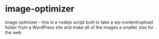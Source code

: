 # image-optimizer
image optimizer - this is a nodejs script built to take a wp-content/upload folder from a WordPress site and make all of the images a smaller size for the web
